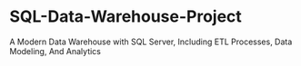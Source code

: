 # SQL-Data-Warehouse-Project
A Modern Data Warehouse with SQL Server, Including ETL Processes, Data Modeling, And Analytics
